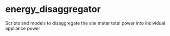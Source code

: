 # energy_disaggregator

Scripts and models to disaggregate the site meter total power into individual appliance power

